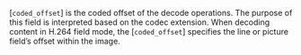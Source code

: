 [`coded_offset`] is the coded offset of the decode operations.
The purpose of this field is interpreted based on the codec extension.
When decoding content in H.264 field mode, the [`coded_offset`]
specifies the line or picture field’s offset within the image.